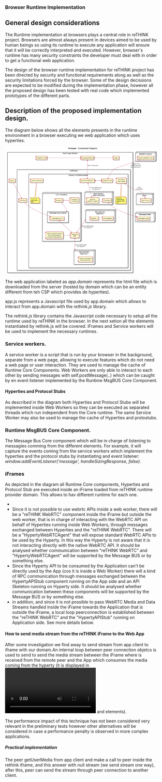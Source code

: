 ### Browser Runtime Implementation

<!--
@startuml "Runtime_Browser_Implementation.png"

title Packages - Component Diagram

node "WebRTC Device" {
  [Device WebRTC API] as WebRTCDevice
}

node "Auth" {
  [Auth Server] as Auth
}

node "Message Node" {
  [Message Node] as MNode
}

rectangle "host | app.domain" {

    component [video] as GUIVideo
    component [app.js] as App
    
    component [HypertyAPIStub] as PeerLocal
    component [WebRTC API] as WebRTCApiLocal

    rectangle rething.js {
  
        component [API Stub] as APIStub

        rectangle "iframe | reThink.domain" {
        
            component [ReThink WebRTC] as PeerRemote
            component [WebRTC API] as WebRTCApiRemote
            
            component [Service Worker] as ServiceWorker
            note bottom
                Cache all
                application
                files
            endnote
            
            component [RunTime\nUser Agent] as Agent
            note bottom
                Install all
                components
                needed, after
                auth
            endnote

            node "Web Worker\nwith ProtoStub" as WPS {
              [ProtoStub] as PS
              [Hyperty\nWebRTCAgent] as HWRTCA
            }
        
            node "Web Worker\nHyperty 2" as W2 {
              component [API Skeleton] as APIS2
              [hyperty 1] as H1
            }
        
            node "Web Worker\nHyperty 3" as W3 {
              component [Service Provider2\nPolicy Enforcer]
            }

            node "Core Sandbox" as Core {
            
                component [Registry] as Registry
                component [Identities\nContainer] as IContainer
                component [Msg BUS\nPEP] as Policy
                component [Policy Decision (PDP)\n(incl Authorisation)\n+Policies Repository )] as PDP
                
            
                rectangle "Message Bus Events" as MsgBusEvent {
                    component [* Message BUS *] as MsgBus
                }
            }

        }
    }
}

Auth <-[hidden]up-> WebRTCDevice
WebRTCApiRemote <-[hidden]down-> Core

App -down-> APIStub
APIStub -down-> MsgBus

GUIVideo -left-> PeerLocal
PeerLocal <-left-> WebRTCApiLocal
PeerLocal <-down-> PeerRemote : Peer Connection
PeerRemote <-right-> WebRTCApiRemote
PeerRemote <-down-> HWRTCA  : only postMessage\nare allowed
WebRTCApiRemote <-up-> WebRTCDevice : WebRTC API\nConnection with\nexternal device

Registry -right-> MsgBusEvent
IContainer -left- Registry

MsgBus <-down-> Policy
PDP -right-> Policy

PS <-right-> MNode

Policy <-right-> W3 : only postMessage\nare allowed
Policy <-left-> W2 : only postMessage\nare allowed

Agent <-right-> Auth : Verify\ncredentials

@enduml
-->

## General design considerations
The Runtime implementation at browsers plays a central role in reTHINK project. Browsers are almost always present in devices aimed to be used by human beings so using its runtime to execute any application will ensure that it will be correctly interpreted and executed. However, browser's runtime has many security constraints the developer must deal with in order to get a functional web application. 

The design of the browser runtime implementation for reTHINK project has been directed by security and functional requirements along as well as the security limitations forced by the browser. Some of the design decissions are expected to be modified during the implementation phase, however all the proposed design has been tested with real code which implemented prototypes of the different parts.  


## Description of the proposed implementation design.

The diagram below shows all the elements presents in the runtime environment in a browser executing we web application which uses hyperties. 

![Figure @runtime-browser-implementation: Runtime browser implementation](Runtime_Browser_Implementation.png)

The web application labeled as *app.domain* represents the html file which is downloaded from the server (hosted by domain which can be an entity different from teh CSP which provides de hyperties). 
 
 app.js represents a Javascript file used by app.domain which allows to interact from app.domain with the *rethink.js* library.
 
 The *rethink.js* library contains the Javascript code necessary to setup all the runtime used by reTHINK in the browser. In the next setion all the elements instantiated by rethink.js will be covered. iFrames and Service workers will be used to implement the necessary runtimes.     

### Service workers. 
A service worker is a script that is run by your browser in the background, separate from a web page, allowing to execute features which do not need a web page or user interaction. They are used to manage the cache of Runtime Core Components. Web Workers are only able to interact to each other by sending messages with self.postMessage(..) which can be caught by en event listener implemented by the Runtime MsgBUS Core Component. 

#### Hyperties and Protocol Stubs 
As described in the diagram both Hyperties and Protocol Stubs will be implemented inside Web Workers so they can be executed as separated threads which run independent from the Core runtime.
The same Service Worker may also be used to manage the cache of Hyperties and protostubs.



### Runtime MsgBUS Core Component.
The Message Bus Core component which will be in charge of listening to messagies comming from the different elements. For example, it will capture the events coming from the service workers which implement the hyperties and the protocol stubs by instantiating and event listener: *window.addEventListener('message', handleSizingResponse, false)*. 


### iFrames

As depicted in the diagram all Runtime Core components, Hyperties and Protocol Stub are executed inside an iFrame loaded from reTHINK runtime provider domain. This allows to hav different runtime for each one. 


* 
* Since it is not possible to use webrtc APIs inside a web worker, there will be a "reTHINK WebRTC" component inside the iFrame but outside the web worker, that is in charge of interacting with the WebRTC API on behalf of Hyperties running inside Web Workers, through messages exchanged between Hyperties and the "reTHINK WebRTC". There will be a "HypertyWebRTCAgent" that will expose standard WebRTC APIs to be used by the Hyperty. In this way the Hyperty is not aware that it is not interacting directly with the native WebRTC API. It should be analysed whether communication between "reTHINK WebRTC" and "HypertyWebRTCAgent" will be supported by the Message BUS or by something else.
* Since the Hyperty API to be consumed by the Application can't be directly used by the App (cos it is inside a Web Worker) there will a kind of RPC communication through messages exchanged between the HypertyAPIStub component running on the App side and an API Skeleton running on Hyperty side. It should be analysed whether communication between these components will be supported by the Message BUS or by something else.
* in addition, and since it is not possible to pass WebRTC Media and Data Streams handled inside the iFrame towards the Application that is outside the iFrame, a local loop peerconnection is established between the "reTHINK WebRTC" and the "HypertyAPIStub" running on Application side. See more details below.


#### How to send media stream from the reTHINK iFrame to the Web App 
After some investigation we find away to send stream from app client to iframe with our domain.An internal loop between peer connection objetcs is used to send to send the media stream between the iFrame where is received from the remote peer and the App which consumes the media coming from the hyperty (it is displayed in *<video>* and *<audio>* elements).

The performance impact of this technique has not been considered very relevant in the preliminary tests however other alternatives will be considered in case a performance penalty is observed in more complex applications.

##### Practical implementation
The peer getUserMedia from app client and make a call to peer inside the rethink iframe, and this answer with null stream (we send stream one way), after this, peer can send the stream through peer connection to another client.

